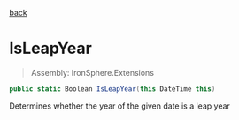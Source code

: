 ﻿

[back](/IronSphere.Extensions/DateTimeExtension)

# IsLeapYear

> Assembly: IronSphere.Extensions

```csharp
public static Boolean IsLeapYear(this DateTime this)
```

Determines whether the year of the given date is a leap year

 